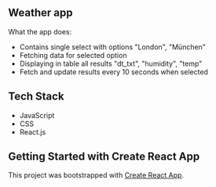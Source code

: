 ## Weather app

What the app does:

- Contains single select with options "London", "München"
- Fetching data for selected option
- Displaying in table all results "dt_txt", "humidity", "temp"
- Fetch and update results every 10 seconds when selected

## Tech Stack

- JavaScript
- CSS
- React.js

## Getting Started with Create React App

This project was bootstrapped with [Create React App](https://github.com/facebook/create-react-app).
